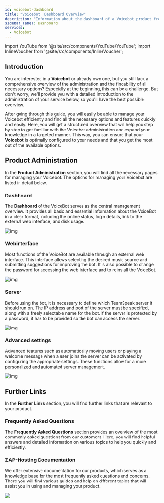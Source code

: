 ```yaml
---
id: voicebot-dashboard
title: "Voicebot: Dashboard Overview"
description: "Information about the dashboard of a Voicebot product from ZAP-Hosting"
sidebar_label: Dashboard
services:
  - Voicebot
---
```


import YouTube from '@site/src/components/YouTube/YouTube';
import InlineVoucher from '@site/src/components/InlineVoucher';

## Introduction

You are interested in a **Voicebot** or already own one, but you still lack a comprehensive overview of the administration and the findability of all necessary options? Especially at the beginning, this can be a challenge. But don't worry, we'll provide you with a detailed introduction to the administration of your service below, so you'll have the best possible overview.

After going through this guide, you will easily be able to manage your Voicebot efficiently and find all the necessary options and features quickly and easily. Here, you will get a structured overview that will help you step by step to get familiar with the Voicebot administration and expand your knowledge in a targeted manner. This way, you can ensure that your **Voicebot** is optimally configured to your needs and that you get the most out of the available options.

<InlineVoucher />



## Product Administration

In the **Product Administration** section, you will find all the necessary pages for managing your Voicebot. The options for managing your Voicebot are listed in detail below. 



### Dashboard

The **Dashboard** of the VoiceBot serves as the central management overview. It provides all basic and essential information about the VoiceBot in a clear format, including the online status, login details, link to the external web interface, and disk usage.

![img](https://screensaver01.zap-hosting.com/index.php/s/YnXaQDPywcoxFPP/preview)



### Webinterface

Most functions of the VoiceBot are available through an external web interface. This interface allows selecting the desired music source and submitting suggestions for improving the bot. It is also possible to change the password for accessing the web interface and to reinstall the VoiceBot.

![img](https://screensaver01.zap-hosting.com/index.php/s/cmKrJ2YpzmZcm2L/preview)

### Server

Before using the bot, it is necessary to define which TeamSpeak server it should run on. The IP address and port of the server must be specified, along with a freely selectable name for the bot. If the server is protected by a password, it has to be provided so the bot can access the server. 

![img](https://screensaver01.zap-hosting.com/index.php/s/sbbRr9f5HexcMsG/preview)

### Advanced settings

Advanced features such as automatically moving users or playing a welcome message when a user joins the server can be activated by configuring the appropriate settings. These functions allow for a more personalized and automated server management.

![img](https://screensaver01.zap-hosting.com/index.php/s/yz94fyZssG53Rjd/preview)


## Further Links
In the **Further Links** section, you will find further links that are relevant to your product. 

### Frequently Asked Questions
The **Frequently Asked Questions** section provides an overview of the most commonly asked questions from our customers. Here, you will find helpful answers and detailed information on various topics to help you quickly and efficiently.

### ZAP-Hosting Documentation
We offer extensive documentation for our products, which serves as a knowledge base for the most frequently asked questions and concerns. There you will find various guides and help on different topics that will assist you in using and managing your product.

![](https://screensaver01.zap-hosting.com/index.php/s/n48ct6aZBrNq7eT/preview)


<InlineVoucher />
